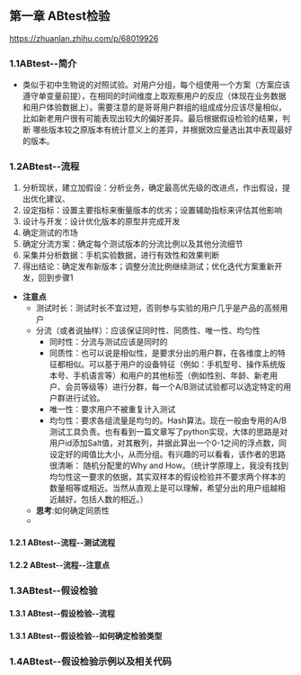 ## 第一章 ABtest检验
https://zhuanlan.zhihu.com/p/68019926
### 1.1ABtest--简介
- 类似于初中生物说的对照试验。对用户分组，每个组使用一个方案（方案应该遵守单变量前提），在相同的时间维度上取观察用户的反应（体现在业务数据和用户体验数据上）。需要注意的是哥哥用户群组的组成成分应该尽量相似，比如新老用户很有可能表现出较大的偏好差异。最后根据假设检验的结果，判断 哪些版本较之原版本有统计意义上的差异，并根据效应量选出其中表现最好的版本。
### 1.2ABtest--流程
1. 分析现状，建立加假设：分析业务，确定最高优先级的改进点，作出假设，提出优化建议、
2. 设定指标：设置主要指标来衡量版本的优劣；设置辅助指标来评估其他影响
3. 设计与开发：设计优化版本的原型并完成开发
4. 确定测试的市场
5. 确定分流方案：确定每个测试版本的分流比例以及其他分流细节
6. 采集并分析数据：手机实验数据，进行有效性和效果判断
7. 得出结论：确定发布新版本；调整分流比例继续测试；优化迭代方案重新开发，回到步骤1
- **注意点**
  - 测试时长：测试时长不宜过短，否则参与实验的用户几乎是产品的高频用户
  - 分流（或者说抽样）：应该保证同时性、同质性、唯一性、均匀性
    - 同时性：分流与测试应该是同时的
    - 同质性：也可以说是相似性，是要求分出的用户群，在各维度上的特征都相似。可以基于用户的设备特征（例如：手机型号、操作系统版本号、手机语言等）和用户的其他标签（例如性别、年龄、新老用户、会员等级等）进行分群，每一个A/B测试试验都可以选定特定的用户群进行试验。
    - 唯一性：要求用户不被重复计入测试
    - 均匀性：要求各组流量是均匀的。Hash算法。现在一般由专用的A/B测试工具负责。也有看到一篇文章写了python实现，大体的思路是对用户id添加Salt值，对其散列，并据此算出一个0-1之间的浮点数，同设定好的阈值比大小，从而分组。有兴趣的可以看看，该作者的思路很清晰： 随机分配里的Why and How。（统计学原理上，我没有找到均匀性这一要求的依据，其实双样本的假设检验并不要求两个样本的数量相等或相近。当然从直观上是可以理解，希望分出的用户组越相近越好，包括人数的相近。）
  - **思考**:如何确定同质性
  - 
#### 1.2.1 ABtest--流程--测试流程
#### 1.2.2 ABtest--流程--注意点
### 1.3ABtest--假设检验
#### 1.3.1 ABtest--假设检验--流程
#### 1.3.1 ABtest--假设检验--如何确定检验类型
### 1.4ABtest--假设检验示例以及相关代码


